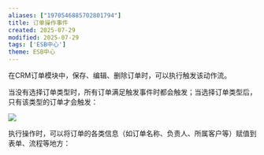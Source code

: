 ```yaml
---
aliases: ["1970546885702801794"]
title: 订单操作事件
created: 2025-07-29
modified: 2025-07-29
tags: ['ESB中心']
theme: ESB中心
---
```


在CRM订单模块中，保存、编辑、删除订单时，可以执行触发该动作流。

当没有选择订单类型时，所有订单满足触发事件时都会触发；当选择订单类型后，只有该类型的订单才会触发：

![](https://myhelpdoc.oss-cn-heyuan.aliyuncs.com/mdimages/495631fe160d0ab730bf6ede60b915c1.jpg)

执行操作时，可以将订单的各类信息（如订单名称、负责人、所属客户等）赋值到表单、流程等地方：

